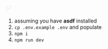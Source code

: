 <img src="website/public/favicon-16x16.png" alt="logo" />

1. assuming you have **asdf** installed
2. `cp .env.example .env` and populate
3. `npm i`
4. `npm run dev`
